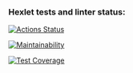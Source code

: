 ### Hexlet tests and linter status:
[![Actions Status](https://github.com/artemevpaul/java-project-78/actions/workflows/hexlet-check.yml/badge.svg)](https://github.com/artemevpaul/java-project-78/actions)

[![Maintainability](https://api.codeclimate.com/v1/badges/1e24e36615acf8113914/maintainability)](https://codeclimate.com/github/artemevpaul/java-project-78/maintainability)

[![Test Coverage](https://api.codeclimate.com/v1/badges/1e24e36615acf8113914/test_coverage)](https://codeclimate.com/github/artemevpaul/java-project-78/test_coverage)